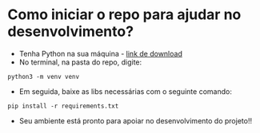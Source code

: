 # Como iniciar o repo para ajudar no desenvolvimento?

- Tenha Python na sua máquina - [link de download](https://www.python.org/downloads/)
- No terminal, na pasta do repo, digite:
```
python3 -m venv venv
```

- Em seguida, baixe as libs necessárias com o seguinte comando:
```
pip install -r requirements.txt
```

- Seu ambiente está pronto para apoiar no desenvolvimento do projeto!!